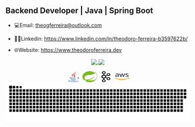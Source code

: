 ## Backend Developer | Java | Spring Boot

- 💻Email: theogferreira@outlook.com

- 👨‍💻Linkedin: https://www.linkedin.com/in/theodoro-ferreira-b3597622b/

- 🌐Website: https://www.theodoroferreira.dev

<div align="center">
  <a href="https://github.com/theodoroferreira">
    <img height="165em" align="center" src="https://github-readme-stats.vercel.app/api?username=theodoroferreira&show_icons=true&theme=tokyonight&rank_icon=github"/>
  </a>
  <a href="https://github.com/theodoroferreira">
    <img height="165em" align="center" src="https://github-readme-stats.vercel.app/api/top-langs/?username=theodoroferreira&layout=donut&theme=tokyonight"/>
  </a>
</div>

<div style="display: inline_block; align-content: center;" align="center"><br>
  <img align="center" alt="Java" height="30" width="40" src="https://raw.githubusercontent.com/devicons/devicon/master/icons/java/java-original.svg">
  <img align="center" alt="Spring" height="30" width="40" src="https://raw.githubusercontent.com/devicons/devicon/master/icons/spring/spring-original.svg">
  <img align="center" alt="Kafka" height="30" width="40" src="https://raw.githubusercontent.com/devicons/devicon/master/icons/apachekafka/apachekafka-original.svg">
  <img align="center" alt="AWS" height="30" width="40" src="https://raw.githubusercontent.com/devicons/devicon/master/icons/amazonwebservices/amazonwebservices-original-wordmark.svg">
</div>

<picture>
  <source media="(prefers-color-scheme: dark)" srcset="https://raw.githubusercontent.com/theodoroferreira/theodoroferreira/output/github-contribution-grid-snake-dark.svg">
  <source media="(prefers-color-scheme: light)" srcset="https://raw.githubusercontent.com/theodoroferreira/theodoroferreira/output/github-contribution-grid-snake.svg">
  <img alt="github contribution grid snake animation" src="https://raw.githubusercontent.com/theodoroferreira/theodoroferreira/output/github-contribution-grid-snake.svg">
</picture>
